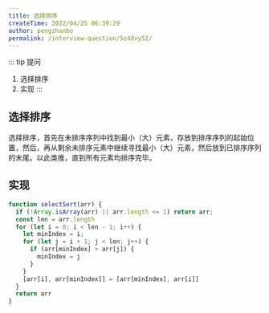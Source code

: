 ```yaml
---
title: 选择排序
createTime: 2022/04/25 06:39:29
author: pengzhanbo
permalink: /interview-question/5z48vy52/
---
```


::: tip 提问
1. 选择排序
2. 实现
:::

## 选择排序

选择排序，首先在未排序序列中找到最小（大）元素，存放到排序序列的起始位置，然后，再从剩余未排序元素中继续寻找最小（大）元素，然后放到已排序序列的末尾。以此类推，直到所有元素均排序完毕。 


## 实现

``` js
function selectSort(arr) {
  if (!Array.isArray(arr) || arr.length <= 1) return arr;
  const len = arr.length
  for (let i = 0; i < len - 1; i++) {
    let minIndex = i;
    for (let j = i + 1; j < len; j++) {
      if (arr[minIndex] > arr[j]) {
        minIndex = j
      }
    }
    [arr[i], arr[minIndex]] = [arr[minIndex], arr[i]]
  }
  return arr
}
```

